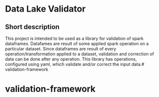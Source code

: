 # Data Lake Validator
## Short description
This project is intended to be used as a library for validation of spark dataframes.
Datafames are result of some applied spark operation on a particular dataset. 
Since dataframes are result of every operation/transformation applied to a dataset, validation and correction of data can be done after any operation. This library has operations, configured using yaml, which validate and/or correct the input data.# validation-framework
# validation-framework
